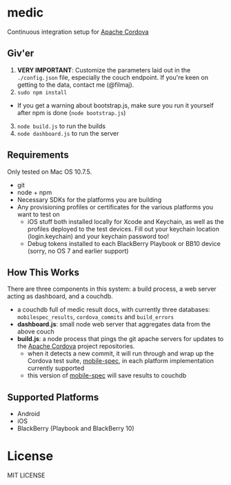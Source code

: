 # medic

Continuous integration setup for [Apache Cordova](http://cordova.io)

## Giv'er 

1. **VERY IMPORTANT**: Customize the parameters laid out in the `./config.json` file, especially the couch endpoint. If you're keen on getting to the data, contact me (@filmaj).
2. `sudo npm install`
  - If you get a warning about bootstrap.js, make sure you run it yourself after npm is done (`node bootstrap.js`)
3. `node build.js` to run the builds
4. `node dashboard.js` to run the server

## Requirements

Only tested on Mac OS 10.7.5.

- git
- node + npm
- Necessary SDKs for the platforms you are building
- Any provisioning profiles or certificates for the various platforms you want to test on
  - iOS stuff both installed locally for Xcode and Keychain, as well as the profiles deployed to the test devices. Fill out your keychain location (login.keychain) and your keychain password too!
  - Debug tokens installed to each BlackBerry Playbook or BB10 device (sorry, no OS 7 and earlier support)

## How This Works

There are three components in this system: a build process, a web server acting as dashboard, and a couchdb.

- a couchdb full of medic result docs, with currently three databases: `mobilespec_results`, `cordova_commits` and `build_errors`
- **dashboard.js**: small node web server that aggregates data from the above couch
- **build.js**: a node process that pings the git apache servers for updates to the [Apache Cordova](http://cordova.io) project repositories.
  - when it detects a new commit, it will run through and wrap up the Cordova test suite, [mobile-spec](http://github.com/apache/incubator-cordova-mobile-spec), in each platform implementation currently supported
  - this version of [mobile-spec](http://github.com/apache/incubator-cordova-mobile-spec) will save results to couchdb

## Supported Platforms

- Android
- iOS
- BlackBerry (Playbook and BlackBerry 10)

# License

MIT LICENSE
